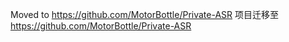 Moved to https://github.com/MotorBottle/Private-ASR
项目迁移至 https://github.com/MotorBottle/Private-ASR
